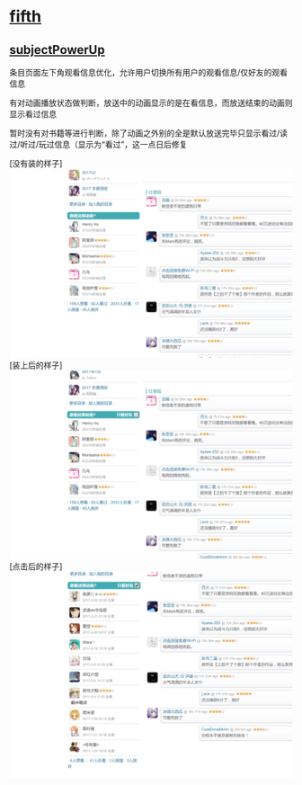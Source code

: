 # [fifth](https://bgm.tv/user/fifth)

## [subjectPowerUp](subjectPowerUp.user.js?raw=true)

条目页面左下角观看信息优化，允许用户切换所有用户的观看信息/仅好友的观看信息

有对动画播放状态做判断，放送中的动画显示的是在看信息，而放送结束的动画则显示看过信息

暂时没有对书籍等进行判断，除了动画之外别的全是默认放送完毕只显示看过/读过/听过/玩过信息（显示为“看过”，这一点日后修复

[没有装的样子]
![没有装的样子](images/subjectPowerUp_old.png)
[装上后的样子]
![装上后的样子](images/subjectPowerUp_new.png)
[点击后的样子]
![点击后的样子](images/subjectPowerUp_new_clicked.png)

